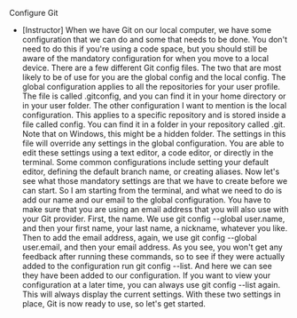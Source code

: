 Configure Git
- [Instructor] When we have Git on our local computer, we have some configuration that we can do and some that needs to be done. You don't need to do this if you're using a code space, but you should still be aware of the mandatory configuration for when you move to a local device. There are a few different Git config files. The two that are most likely to be of use for you are the global config and the local config. The global configuration applies to all the repositories for your user profile. The file is called .gitconfig, and you can find it in your home directory or in your user folder. The other configuration I want to mention is the local configuration. This applies to a specific repository and is stored inside a file called config. You can find it in a folder in your repository called .git. Note that on Windows, this might be a hidden folder. The settings in this file will override any settings in the global configuration. You are able to edit these settings using a text editor, a code editor, or directly in the terminal. Some common configurations include setting your default editor, defining the default branch name, or creating aliases. Now let's see what those mandatory settings are that we have to create before we can start. So I am starting from the terminal, and what we need to do is add our name and our email to the global configuration. You have to make sure that you are using an email address that you will also use with your Git provider. First, the name. We use git config --global user.name, and then your first name, your last name, a nickname, whatever you like. Then to add the email address, again, we use git config --global user.email, and then your email address. As you see, you won't get any feedback after running these commands, so to see if they were actually added to the configuration run git config --list. And here we can see they have been added to our configuration. If you want to view your configuration at a later time, you can always use git config --list again. This will always display the current settings. With these two settings in place, Git is now ready to use, so let's get started.